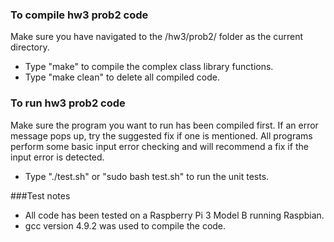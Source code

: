 ### To compile hw3 prob2 code
Make sure you have navigated to the /hw3/prob2/ folder as the current directory.
* Type "make" to compile the complex class library functions.
* Type "make clean" to delete all compiled code.

### To run hw3 prob2 code
Make sure the program you want to run has been compiled first. 
If an error message pops up, try the suggested fix if one is mentioned. 
All programs perform some basic input error checking and will recommend a fix if the input error is detected.
* Type "./test.sh" or "sudo bash test.sh" to run the unit tests.

###Test notes
* All code has been tested on a Raspberry Pi 3 Model B running Raspbian.
* gcc version 4.9.2 was used to compile the code.

